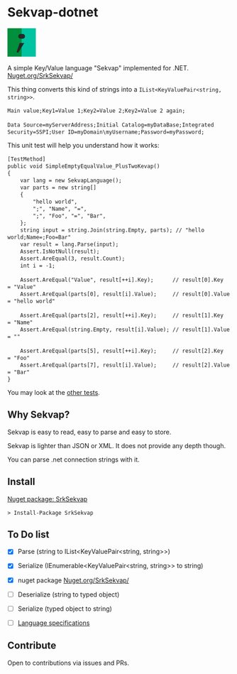 ﻿
# Sekvap-dotnet

![Sekvap logo](https://raw.githubusercontent.com/sandrock/Sekvap-dotnet/master/res/logo-64.png)

A simple Key/Value language "Sekvap" implemented for .NET. [Nuget.org/SrkSekvap/](https://www.nuget.org/packages/SrkSekvap/)

This thing converts this kind of strings into a `IList<KeyValuePair<string, string>>`.

```
Main value;Key1=Value 1;Key2=Value 2;Key2=Value 2 again;

Data Source=myServerAddress;Initial Catalog=myDataBase;Integrated Security=SSPI;User ID=myDomain\myUsername;Password=myPassword;
```

This unit test will help you understand how it works:

<!-- language: csharp -->
```
[TestMethod]
public void SimpleEmptyEqualValue_PlusTwoKevap()
{
    var lang = new SekvapLanguage();
    var parts = new string[]
    {
        "hello world",
        ";", "Name", "=", 
        ";", "Foo", "=", "Bar",
    };
    string input = string.Join(string.Empty, parts); // "hello world;Name=;Foo=Bar"
    var result = lang.Parse(input);
    Assert.IsNotNull(result);
    Assert.AreEqual(3, result.Count);
    int i = -1;

    Assert.AreEqual("Value", result[++i].Key);      // result[0].Key   = "Value"
    Assert.AreEqual(parts[0], result[i].Value);     // result[0].Value = "hello world"

    Assert.AreEqual(parts[2], result[++i].Key);     // result[1].Key   = "Name"
    Assert.AreEqual(string.Empty, result[i].Value); // result[1].Value = ""

    Assert.AreEqual(parts[5], result[++i].Key);     // result[2].Key   = "Foo"
    Assert.AreEqual(parts[7], result[i].Value);     // result[2].Value = "Bar"
}
```

You may look at the [other tests](src/SrkSekvap.Tests/SekvapLanguageTests.cs).

Why Sekvap?
--------------

Sekvap is easy to read, easy to parse and easy to store.

Sekvap is lighter than JSON or XML. It does not provide any depth though.

You can parse .net connection strings with it.

Install
--------------

[Nuget package: SrkSekvap](https://www.nuget.org/packages/SrkSekvap/)

```
> Install-Package SrkSekvap
```

To Do list
--------------

- [x] Parse (string to IList&lt;KeyValuePair&lt;string, string>>)
- [x] Serialize (IEnumerable&lt;KeyValuePair&lt;string, string>> to string)
- [x] nuget package [Nuget.org/SrkSekvap/](https://www.nuget.org/packages/SrkSekvap/)
- [ ] Deserialize (string to typed object)
- [ ] Serialize (typed object to string)
- [ ] [Language specifications](Sekvap-Language-Specifications.md)


Contribute
--------------

Open to contributions via issues and PRs.


